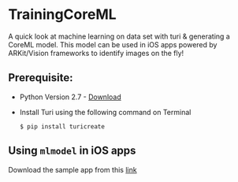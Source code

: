 # TrainingCoreML

A quick look at machine learning on data set with turi &amp; generating a CoreML model. 
This model can be used in iOS apps powered by ARKit/Vision frameworks to identify images on the fly!

## Prerequisite:

* Python Version 2.7 - [Download](https://www.python.org/downloads)

* Install Turi using the following command on Terminal

   ```$ pip install turicreate```



## Using ```mlmodel``` in iOS apps

Download the sample app from this [link](https://developer.apple.com/documentation/vision/classifying_images_with_vision_and_core_ml)
